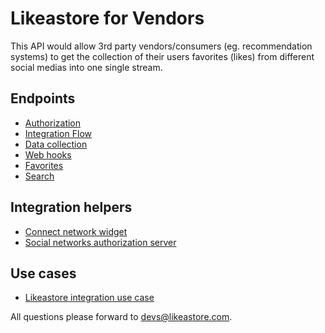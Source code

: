# Likeastore for Vendors

This API would allow 3rd party vendors/consumers (eg. recommendation systems) to get the collection of their users favorites (likes) from different social medias into one single stream.

## Endpoints

* [Authorization](authorization.md)
* [Integration Flow](workflow.md)
* [Data collection](collection.md)
* [Web hooks]()
* [Favorites]()
* [Search]()

## Integration helpers

* [Connect network widget](/api-docs/vendor/widget)
* [Social networks authorization server](/api-docs/vendor/server)

## Use cases

* [Likeastore integration use case](/api-docs/vendor/usecase)

All questions please forward to [devs@likeastore.com](mailto:devs@likeastore.com).